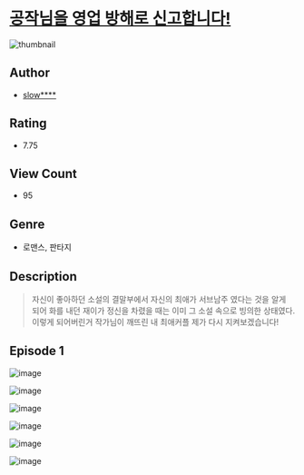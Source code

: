 # [공작님을 영업 방해로 신고합니다!](https://comic.naver.com/challenge/list?titleId=811418)
![thumbnail](https://image-comic.pstatic.net/user_contents_data/challenge_comic/2023/05/25/upload_7220730596315968821_480x623.jpeg)

## Author
- [slow****](https://comic.naver.com/artistTitle?id=367319)

## Rating
- 7.75

## View Count
- 95

## Genre
- 로맨스, 판타지

## Description
> 자신이 좋아하던 소설의 결말부에서 자신의 최애가 서브남주 였다는 것을 알게 되어 화를 내던 재이가 정신을 차렸을 때는 이미 그 소설 속으로 빙의한 상태였다. 이렇게 되어버린거 작가님이 깨뜨린 내 최애커플 제가 다시 지켜보겠습니다!


## Episode 1
![image](https://image-comic.pstatic.net/user_contents_data/challenge_comic/2023/05/25/367319/upload_4050254714797895779.jpeg)

![image](https://image-comic.pstatic.net/user_contents_data/challenge_comic/2023/05/25/367319/upload_3907265413774718772.jpeg)

![image](https://image-comic.pstatic.net/user_contents_data/challenge_comic/2023/05/25/367319/upload_4121129440550203447.jpeg)

![image](https://image-comic.pstatic.net/user_contents_data/challenge_comic/2023/05/25/367319/upload_3762812710746678070.jpeg)

![image](https://image-comic.pstatic.net/user_contents_data/challenge_comic/2023/05/25/367319/upload_3691090661012156467.jpeg)

![image](https://image-comic.pstatic.net/user_contents_data/challenge_comic/2023/05/25/367319/upload_7292793867444838966.jpeg)

